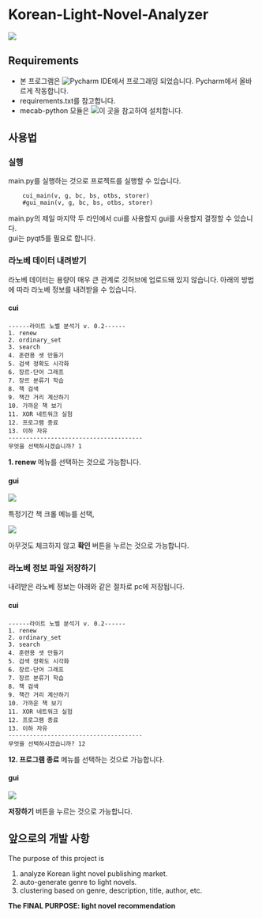 # Korean-Light-Novel-Analyzer

![](https://img.shields.io/badge/license-GPL-blue.svg)

## Requirements
* 본 프로그램은 ![Pycharm IDE](https://www.jetbrains.com/pycharm/)에서 프로그래밍 되었습니다. Pycharm에서 올바르게 작동합니다.
* requirements.txt를 참고합니다.
* mecab-python 모듈은 ![이 곳](https://cleancode-ws.tistory.com/97)을 참고하여 설치합니다.

## 사용법
### 실행
main.py를 실행하는 것으로 프로젝트를 실행할 수 있습니다.

```
    cui_main(v, g, bc, bs, otbs, storer)
    #gui_main(v, g, bc, bs, otbs, storer)
```
main.py의 제일 마지막 두 라인에서 cui를 사용할지 gui를 사용할지 결정할 수 있습니다.<br>
gui는 pyqt5를 필요로 합니다.

### 라노베 데이터 내려받기
라노베 데이터는 용량이 매우 큰 관계로 깃허브에 업로드돼 있지 않습니다. 아래의 방법에 따라 라노베 정보를 내려받을 수 있습니다.

#### cui
```
------라이트 노벨 분석기 v. 0.2------
1. renew
2. ordinary_set
3. search
4. 훈련용 셋 만들기
5. 검색 정확도 시각화
6. 장르-단어 그래프
7. 장르 분류기 학습
8. 책 검색
9. 책간 거리 계산하기
10. 가까운 책 보기
11. XOR 네트워크 실험
12. 프로그램 종료
13. 이하 자유
--------------------------------------
무엇을 선택하시겠습니까? 1
```
**1. renew** 메뉴를 선택하는 것으로 가능합니다.

#### gui
![](https://lh3.googleusercontent.com/oK9uFMmWKQG6Vw4_gsSnEWWG7BgX3yEhqvZ1FBffm-bcvg4NsXLz7xuYVigepC3YwGQ2TGRf_XdS4R8PqvJFBnHXJ0RRBm1BWp2JSlZYYJ7FKnXCkkjMo83fd3s4fhUw6yZyl4rrQRr-ZJNHDlOSZe6m9YfvvhjhNxm22MtugLnH97QB-lXWn4W7p3a4nTz_6vz8oyfmI1v6HAKMWuB3khMd_Hy0nVUI2WWeqzQuRVeVHmgZvxNNWVu56jDM4waeWFEx-7zOn0Mja6GRRQva1mJvmHK4ZOSlutH59_p5SGIaly4iMEkBLXFGFhDi2JjiJGnXfnpLQdGdMJRFvvo0A1BAF9ROPQSIWU3pFTABJ3dFhYKjQxlThAprkGRieCIYq5wcRMJXcfVMMioZYymUa1eF_D_pDXKJTAfvQLdbAi2zBnYq6PM2wZub1rdeT2-tkvWT7YGRR8T18y5WhuUIFK61bBQOKHRK0iQMLU-lb8nzXUok1hKUTperR6yMyg4rgoGCiudAAnvyDReLZW4sf6FkezzeCrQfNvMfAC4w152My-Z9QkXtjFIkVxE-QD2W-uSe50StZwMwTFAf_fhxGSi5WHsKi7iFKmu83mayyVhpnT1aRgHH3-PuyRsqiToqzNWlm_EIOQzPL8TbfT2gL7d6_k3BgyE=w567-h568-no)

특정기간 책 크롤 메뉴를 선택,

![](https://lh3.googleusercontent.com/kdtx7vr4YxeqtpDBd5Ot7VYWSReW-z_Ip1Dhyqg0sRV36B8NLlLOTyKDJx99atPuZt92QuZeLFXMYeEDtlf0i6GGFoSOb3OqPdWw6C4HgG58OBeqRLLBLdZiCj6oJHoMWXp-RLaC13NqEw4Vnb-IaNkAdaDJ7a-SqwgsLCVtzeTzN8e9fUSpGDr36i8u6GIhw83GnPj5V3Ej0WoolJFmetQag-ET-Zw-7MOMKoAOgRMNN5hhW5D29Ub9DhMBq_WeTZXsDabMzdJoq2ADncLBrhxBnWU2nktMuzXO8Ld1et27hlqMM7S73wusIiJ-arv_W0Qb0PDxRhmMEXV0MOXMwfj8qtq9exFOuW2Z_EA811PZgrDroYJlCGZ0_BXsvYWSJ5mldhRYByCryWcZFAGU95k_mJiFzWzLePnr4NQ5xk5pOG0u7ng3ofvwECioEDKmYGI_6mRkl_xBz7YYEZu4Ut-x0f4tuCDi95ZP00Y34sIlmUH-Zg-0KcfS7K2U5lwyjMu-Gj10v5G2nGytNM7xu94x6eUs0gdEOIRqLmNILW0ZaQq8loFDK01yVrxkWnDS5h688QvyPuu569ZuyLHjcYEp6etwkNIKKy9Jb9-A3mZTt7jeY5xInBUYTvNtGCsuLg9BtAM_yrHHvjB1LVh6tGKc2cn65ik=w572-h612-no)

아무것도 체크하지 않고 **확인** 버튼을 누르는 것으로 가능합니다.

### 라노베 정보 파일 저장하기
내려받은 라노베 정보는 아래와 같은 절차로 pc에 저장됩니다.
#### cui
```
------라이트 노벨 분석기 v. 0.2------
1. renew
2. ordinary_set
3. search
4. 훈련용 셋 만들기
5. 검색 정확도 시각화
6. 장르-단어 그래프
7. 장르 분류기 학습
8. 책 검색
9. 책간 거리 계산하기
10. 가까운 책 보기
11. XOR 네트워크 실험
12. 프로그램 종료
13. 이하 자유
--------------------------------------
무엇을 선택하시겠습니까? 12
```
**12. 프로그램 종료** 메뉴를 선택하는 것으로 가능합니다.

#### gui
![](https://lh3.googleusercontent.com/kdtx7vr4YxeqtpDBd5Ot7VYWSReW-z_Ip1Dhyqg0sRV36B8NLlLOTyKDJx99atPuZt92QuZeLFXMYeEDtlf0i6GGFoSOb3OqPdWw6C4HgG58OBeqRLLBLdZiCj6oJHoMWXp-RLaC13NqEw4Vnb-IaNkAdaDJ7a-SqwgsLCVtzeTzN8e9fUSpGDr36i8u6GIhw83GnPj5V3Ej0WoolJFmetQag-ET-Zw-7MOMKoAOgRMNN5hhW5D29Ub9DhMBq_WeTZXsDabMzdJoq2ADncLBrhxBnWU2nktMuzXO8Ld1et27hlqMM7S73wusIiJ-arv_W0Qb0PDxRhmMEXV0MOXMwfj8qtq9exFOuW2Z_EA811PZgrDroYJlCGZ0_BXsvYWSJ5mldhRYByCryWcZFAGU95k_mJiFzWzLePnr4NQ5xk5pOG0u7ng3ofvwECioEDKmYGI_6mRkl_xBz7YYEZu4Ut-x0f4tuCDi95ZP00Y34sIlmUH-Zg-0KcfS7K2U5lwyjMu-Gj10v5G2nGytNM7xu94x6eUs0gdEOIRqLmNILW0ZaQq8loFDK01yVrxkWnDS5h688QvyPuu569ZuyLHjcYEp6etwkNIKKy9Jb9-A3mZTt7jeY5xInBUYTvNtGCsuLg9BtAM_yrHHvjB1LVh6tGKc2cn65ik=w572-h612-no)

**저장하기** 버튼을 누르는 것으로 가능합니다.

## 앞으로의 개발 사항
The purpose of this project is 
1. analyze Korean light novel publishing market.
2. auto-generate genre to light novels.
3. clustering based on genre, description, title, author, etc.

**The FINAL PURPOSE: light novel recommendation**
